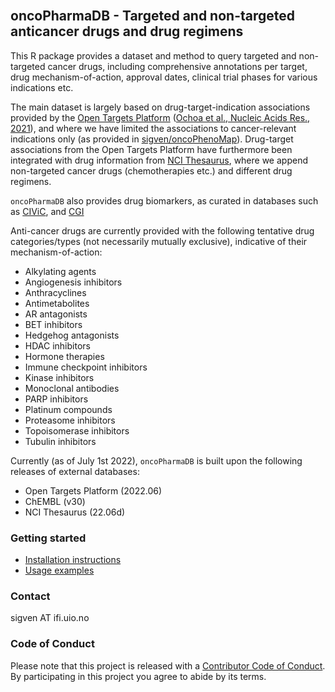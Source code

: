 
<br>

## oncoPharmaDB - Targeted and non-targeted anticancer drugs and drug regimens


This R package provides a dataset and method to query targeted and non-targeted cancer drugs, including comprehensive annotations per target, drug mechanism-of-action, approval dates, clinical trial phases for various indications etc. 

The main dataset is largely based on drug-target-indication associations provided by the [Open Targets Platform](https://targetvalidation.org) ([Ochoa et al., Nucleic Acids Res., 2021](https://doi.org/10.1093/nar/gkaa1027)), and where we have limited the associations to cancer-relevant indications only (as provided in [sigven/oncoPhenoMap](https://github.com/sigven/oncoPhenoMap)). Drug-target associations from the Open Targets Platform have furthermore been integrated with drug information from [NCI Thesaurus](https://ncithesaurus.nci.nih.gov/ncitbrowser/), where we append non-targeted cancer drugs (chemotherapies etc.) and different drug regimens. 

`oncoPharmaDB` also provides drug biomarkers, as curated in databases such as [CIViC](https://civicdb.org), and [CGI](https://cancergenomeinterpreter.org)

Anti-cancer drugs are currently provided with the following tentative drug categories/types (not necessarily mutually exclusive), indicative of their mechanism-of-action:

* Alkylating agents
* Angiogenesis inhibitors
* Anthracyclines
* Antimetabolites
* AR antagonists
* BET inhibitors
* Hedgehog antagonists
* HDAC inhibitors
* Hormone therapies
* Immune checkpoint inhibitors
* Kinase inhibitors
* Monoclonal antibodies
* PARP inhibitors
* Platinum compounds
* Proteasome inhibitors
* Topoisomerase inhibitors
* Tubulin inhibitors

Currently (as of July 1st 2022), `oncoPharmaDB` is built upon the following 
releases of external databases:

 - Open Targets Platform (2022.06)
 - ChEMBL (v30)
 - NCI Thesaurus (22.06d)

### Getting started

* [Installation instructions](articles/installation.html)
* [Usage examples](articles/running.html)

### Contact

sigven AT ifi.uio.no

### Code of Conduct

Please note that this project is released with a [Contributor Code of Conduct](https://github.com/sigven/oncoPharmaDB/blob/main/.github/CODE_OF_CONDUCT.md). By participating in this project you agree to abide by its terms.
